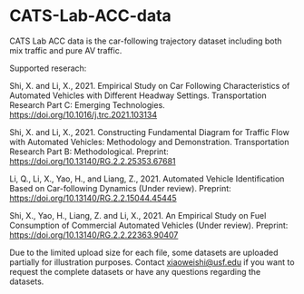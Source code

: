 # CATS-Lab-ACC-data
CATS Lab ACC data is the car-following trajectory dataset including both mix traffic and pure AV traffic.

Supported reserach:

Shi, X. and Li, X., 2021. Empirical Study on Car Following Characteristics of Automated Vehicles with Different Headway Settings. Transportation Research Part C: Emerging Technologies. https://doi.org/10.1016/j.trc.2021.103134

Shi, X. and Li, X., 2021. Constructing Fundamental Diagram for Traffic Flow with Automated Vehicles: Methodology and Demonstration. Transportation Research Part B: Methodological. Preprint: https://doi.org/10.13140/RG.2.2.25353.67681

Li, Q., Li, X., Yao, H., and Liang, Z., 2021. Automated Vehicle Identification Based on Car-following Dynamics (Under review). Preprint: https://doi.org/10.13140/RG.2.2.15044.45445

Shi, X., Yao, H., Liang, Z. and Li, X., 2021. An Empirical Study on Fuel Consumption of Commercial Automated Vehicles (Under review). Preprint: https://doi.org/10.13140/RG.2.2.22363.90407

Due to the limited upload size for each file, some datasets are uploaded partially for illustration purposes. Contact xiaoweishi@usf.edu if you want to request the complete datasets or have any questions regarding the datasets.
